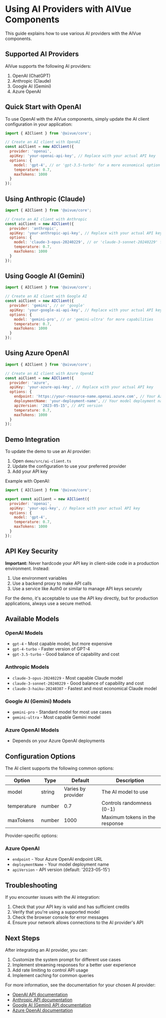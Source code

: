 # Using AI Providers with AIVue Components

This guide explains how to use various AI providers with the AIVue components.

## Supported AI Providers

AIVue supports the following AI providers:

1. OpenAI (ChatGPT)
2. Anthropic (Claude)
3. Google AI (Gemini)
4. Azure OpenAI

## Quick Start with OpenAI

To use OpenAI with the AIVue components, simply update the AI client configuration in your application:

```javascript
import { AIClient } from '@aivue/core';

// Create an AI client with OpenAI
const aiClient = new AIClient({
  provider: 'openai',
  apiKey: 'your-openai-api-key', // Replace with your actual API key
  options: {
    model: 'gpt-4', // or 'gpt-3.5-turbo' for a more economical option
    temperature: 0.7,
    maxTokens: 1000
  }
});
```

## Using Anthropic (Claude)

```javascript
import { AIClient } from '@aivue/core';

// Create an AI client with Anthropic
const aiClient = new AIClient({
  provider: 'anthropic',
  apiKey: 'your-anthropic-api-key', // Replace with your actual API key
  options: {
    model: 'claude-3-opus-20240229', // or 'claude-3-sonnet-20240229' for a more economical option
    temperature: 0.7,
    maxTokens: 1000
  }
});
```

## Using Google AI (Gemini)

```javascript
import { AIClient } from '@aivue/core';

// Create an AI client with Google AI
const aiClient = new AIClient({
  provider: 'gemini', // or 'google'
  apiKey: 'your-google-ai-api-key', // Replace with your actual API key
  options: {
    model: 'gemini-pro', // or 'gemini-ultra' for more capabilities
    temperature: 0.7,
    maxTokens: 1000
  }
});
```

## Using Azure OpenAI

```javascript
import { AIClient } from '@aivue/core';

// Create an AI client with Azure OpenAI
const aiClient = new AIClient({
  provider: 'azure',
  apiKey: 'your-azure-api-key', // Replace with your actual API key
  options: {
    endpoint: 'https://your-resource-name.openai.azure.com', // Your Azure OpenAI endpoint
    deploymentName: 'your-deployment-name', // Your model deployment name
    apiVersion: '2023-05-15', // API version
    temperature: 0.7,
    maxTokens: 1000
  }
});
```

## Demo Integration

To update the demo to use an AI provider:

1. Open `demo/src/ai-client.ts`
2. Update the configuration to use your preferred provider
3. Add your API key

Example with OpenAI:

```javascript
import { AIClient } from '@aivue/core';

export const aiClient = new AIClient({
  provider: 'openai',
  apiKey: 'your-api-key', // Replace with your actual API key
  options: {
    model: 'gpt-4',
    temperature: 0.7,
    maxTokens: 1000
  }
});
```

## API Key Security

**Important:** Never hardcode your API key in client-side code in a production environment. Instead:

1. Use environment variables
2. Use a backend proxy to make API calls
3. Use a service like Auth0 or similar to manage API keys securely

For the demo, it's acceptable to use the API key directly, but for production applications, always use a secure method.

## Available Models

### OpenAI Models
- `gpt-4` - Most capable model, but more expensive
- `gpt-4-turbo` - Faster version of GPT-4
- `gpt-3.5-turbo` - Good balance of capability and cost

### Anthropic Models
- `claude-3-opus-20240229` - Most capable Claude model
- `claude-3-sonnet-20240229` - Good balance of capability and cost
- `claude-3-haiku-20240307` - Fastest and most economical Claude model

### Google AI (Gemini) Models
- `gemini-pro` - Standard model for most use cases
- `gemini-ultra` - Most capable Gemini model

### Azure OpenAI Models
- Depends on your Azure OpenAI deployments

## Configuration Options

The AI client supports the following common options:

| Option | Type | Default | Description |
|--------|------|---------|-------------|
| model | string | Varies by provider | The AI model to use |
| temperature | number | 0.7 | Controls randomness (0-1) |
| maxTokens | number | 1000 | Maximum tokens in the response |

Provider-specific options:

### Azure OpenAI
- `endpoint` - Your Azure OpenAI endpoint URL
- `deploymentName` - Your model deployment name
- `apiVersion` - API version (default: '2023-05-15')

## Troubleshooting

If you encounter issues with the AI integration:

1. Check that your API key is valid and has sufficient credits
2. Verify that you're using a supported model
3. Check the browser console for error messages
4. Ensure your network allows connections to the AI provider's API

## Next Steps

After integrating an AI provider, you can:

1. Customize the system prompt for different use cases
2. Implement streaming responses for a better user experience
3. Add rate limiting to control API usage
4. Implement caching for common queries

For more information, see the documentation for your chosen AI provider:
- [OpenAI API documentation](https://platform.openai.com/docs/api-reference)
- [Anthropic API documentation](https://docs.anthropic.com/claude/reference/getting-started-with-the-api)
- [Google AI (Gemini) API documentation](https://ai.google.dev/docs)
- [Azure OpenAI documentation](https://learn.microsoft.com/en-us/azure/ai-services/openai/)
